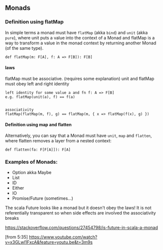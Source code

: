 ## Monads

### Definition using flatMap
In simple terms a monad must have `flatMap` (akka `bind`) and `unit` (akka `pure`), where unit puts a value into the context of a Monad 
and flatMap is a way to transform a value in the monad context by returning another Monad (of the same type).

    def flatMap(m: F[A], f: A => F[B]): F[B]

#### laws
flatMap must be associative. (requires some explanation)
unit and flatMap must obey left and right identity 

    left identity for some value a and fn f: A => F[B]
    e.g. flatMap(unit(a), f) == f(a)  


    associativity
    flatMap(flatMap(m, f), g) == flatMap(m, { x => flatMap(f(x), g) })

#### Definition using map and flatten
Alternatively, you can say that a Monad must have `unit`, `map` and `flatten`, where flatten removes a layer from a nested context:

    def flatten(fa: F[F[A]]): F[A]

### Examples of Monads:

- Option akka Maybe
- List
- ID
- Either
- IO
- Promise/Future (sometimes...)

The scala Future looks like a monad but it doesn't obey the laws! 
It is not referentially transparent so when side effects are involved the associativity breaks

https://stackoverflow.com/questions/27454798/is-future-in-scala-a-monad

[from 5:35]
https://www.youtube.com/watch?v=x3GLwl1FxcA&feature=youtu.be&t=3m9s
